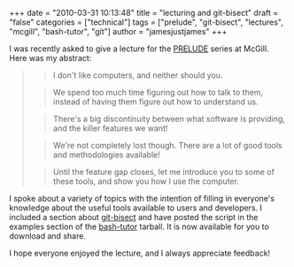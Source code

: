 +++
date = "2010-03-31 10:13:48"
title = "lecturing and git-bisect"
draft = "false"
categories = ["technical"]
tags = ["prelude", "git-bisect", "lectures", "mcgill", "bash-tutor", "git"]
author = "jamesjustjames"
+++

I was recently asked to give a lecture for the <a href="http://www.cs.mcgill.ca/~prelude/Prelude/Home.html">PRELUDE</a> series at McGill. Here was my abstract:
<blockquote>
<blockquote>I don't like computers, and neither should you.</blockquote>
<blockquote>We spend too much time figuring out how to talk to them, instead of having them figure out how to understand us.</blockquote>
<blockquote>There's a big discontinuity between what software is providing, and the killer features we want!</blockquote>
<blockquote>We're not completely lost though. There are a lot of good tools and methodologies available!</blockquote>
<blockquote>Until the feature gap closes, let me introduce you to some of these tools, and show you how I use the computer.</blockquote>
</blockquote>
<span style="background-color:#ffffff;">I spoke about a variety of topics with the intention of filling in everyone's knowledge about the useful tools available to users and developers. I included a section about <a href="http://www.kernel.org/pub/software/scm/git/docs/git-bisect.html">git-bisect</a> and have posted the script in the examples section of the <a href="http://www.cs.mcgill.ca/~james/code/">bash-tutor</a> tarball. It is now available for you to download and share.</span>

<span style="background-color:#ffffff;">I hope everyone enjoyed the lecture, and I always appreciate feedback!</span>

